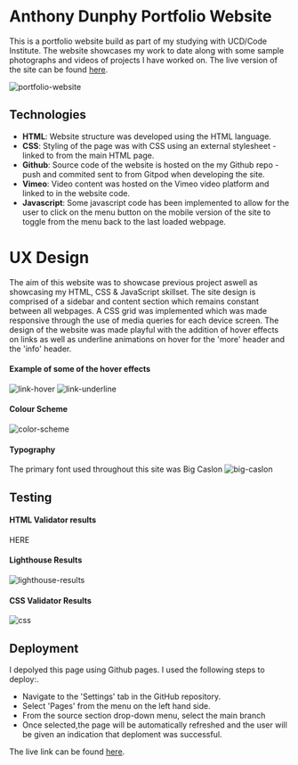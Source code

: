 # Anthony Dunphy Portfolio Website
This is a portfolio website build as part of my studying with UCD/Code Institute. The website showcases my work to date along with some sample photographs and videos of projects I have worked on.  The live version of the site can be found [here](https://anthonyfdunphy.github.io/portfolio-website/).

![portfolio-website](https://i.imgur.com/RqmBJGD.png)

## Technologies

- **HTML**: Website structure was developed using the HTML language.
- **CSS**: Styling of the page was with CSS using an external stylesheet - linked to from the main HTML page.
- **Github**: Source code of the website is hosted on the my Github repo - push and commited sent to from Gitpod when developing the site.
- **Vimeo**: Video content was hosted on the Vimeo video platform and linked to in the website code.
- **Javascript**: Some javascript code has been implemented to allow for the user to click on the menu button on the mobile version of the site to toggle from the menu back to the last loaded webpage.

# UX Design

The aim of this website was to showcase previous project aswell as showcasing my HTML, CSS & JavaScript skillset. The site design is comprised of a sidebar and content section which remains constant between all webpages. A CSS grid was implemented which was made responsive through the use of media queries for each device screen. The design of the website was made playful with the addition of hover effects on links as well as underline animations on hover for the 'more' header and the 'info' header.

#### Example of some of the hover effects

![link-hover](https://i.imgur.com/tFORdqT.gif)
![link-underline](https://i.imgur.com/VRTxt69.gif)

#### Colour Scheme

![color-scheme](https://i.imgur.com/woJOqYV.png)

#### Typography
The primary font used throughout this site was Big Caslon
![big-caslon](https://media.fontsgeek.com/generated/b/i/bigcaslon-regular-sample.png)

## Testing

#### HTML Validator results
HERE

#### Lighthouse Results
![lighthouse-results](https://i.imgur.com/L7QBxbh.png)

#### CSS Validator Results
![css](https://i.imgur.com/UUDvKmg.png)

## Deployment
I depolyed this page using Github pages. I used the following steps to deploy:.

- Navigate to the 'Settings' tab in the GitHub repository.
- Select 'Pages' from the menu on the left hand side.
- From the source section drop-down menu, select the main branch
- Once selected,the page will be automatically refreshed and the user will be given an indication that deploment was successful.

The live link can be found [here](https://anthonyfdunphy.github.io/portfolio-website/).
